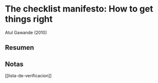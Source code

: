 # The checklist manifesto: How to get things right
Atul Gawande (2010)

## Resumen

## Notas
[[lista-de-verificacion]]
